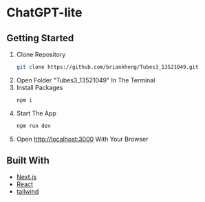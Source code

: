 # ChatGPT-lite

## Getting Started
1. Clone Repository
   ```sh
   git clone https://github.com/briankheng/Tubes3_13521049.git
   ```
2. Open Folder "Tubes3_13521049" In The Terminal
3. Install Packages
   ```sh
   npm i
   ```
4. Start The App
   ```sh
   npm run dev
   ```
5. Open [http://localhost:3000](http://localhost:3000) With Your Browser

## Built With
* [Next.js](https://nextjs.org/)
* [React](https://react.dev/)
* [tailwind](https://tailwindcss.com/)
